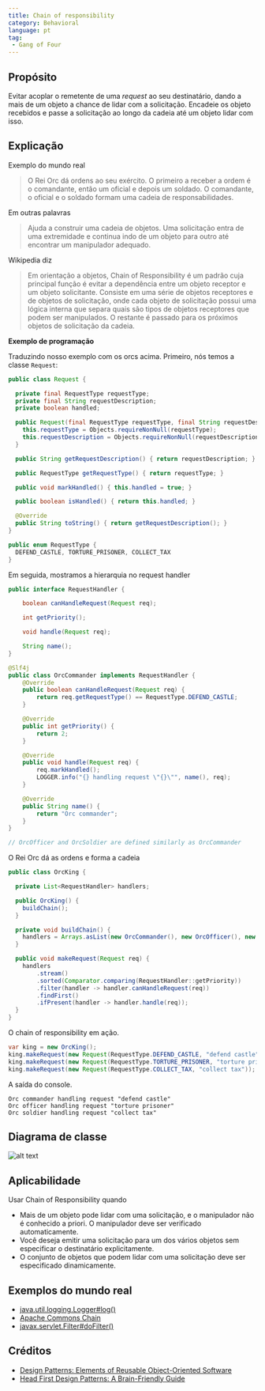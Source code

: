 ```yaml
---
title: Chain of responsibility
category: Behavioral
language: pt
tag:
 - Gang of Four
---
```


## Propósito

Evitar acoplar o remetente de uma *request* ao seu destinatário, dando a mais de um objeto a chance de
lidar com a solicitação. Encadeie os objeto recebidos e passe a solicitação ao longo da cadeia até um objeto
lidar com isso.

## Explicação

Exemplo do mundo real

> O Rei Orc dá ordens ao seu exército. O primeiro a receber a ordem é o comandante, então
> um oficial e depois um soldado. O comandante, o oficial e o soldado formam uma cadeia de responsabilidades.


Em outras palavras

> Ajuda a construir uma cadeia de objetos. Uma solicitação entra de uma extremidade e continua indo de um objeto
> para outro até encontrar um manipulador adequado.

Wikipedia diz

> Em orientação a objetos, Chain of Responsibility é um padrão cuja principal função é evitar a dependência
> entre um objeto receptor e um objeto solicitante. Consiste em uma série de objetos receptores e de objetos
> de solicitação, onde cada objeto de solicitação possui uma lógica interna que separa quais são tipos de
> objetos receptores que podem ser manipulados. O restante é passado para os próximos objetos de solicitação da cadeia.

**Exemplo de programação**

Traduzindo nosso exemplo com os orcs acima. Primeiro, nós temos a classe `Request`:

```java
public class Request {

  private final RequestType requestType;
  private final String requestDescription;
  private boolean handled;

  public Request(final RequestType requestType, final String requestDescription) {
    this.requestType = Objects.requireNonNull(requestType);
    this.requestDescription = Objects.requireNonNull(requestDescription);
  }

  public String getRequestDescription() { return requestDescription; }

  public RequestType getRequestType() { return requestType; }

  public void markHandled() { this.handled = true; }

  public boolean isHandled() { return this.handled; }

  @Override
  public String toString() { return getRequestDescription(); }
}

public enum RequestType {
  DEFEND_CASTLE, TORTURE_PRISONER, COLLECT_TAX
}
```

Em seguida, mostramos a hierarquia no request handler

```java
public interface RequestHandler {

    boolean canHandleRequest(Request req);

    int getPriority();

    void handle(Request req);

    String name();
}

@Slf4j
public class OrcCommander implements RequestHandler {
    @Override
    public boolean canHandleRequest(Request req) {
        return req.getRequestType() == RequestType.DEFEND_CASTLE;
    }

    @Override
    public int getPriority() {
        return 2;
    }

    @Override
    public void handle(Request req) {
        req.markHandled();
        LOGGER.info("{} handling request \"{}\"", name(), req);
    }

    @Override
    public String name() {
        return "Orc commander";
    }
}

// OrcOfficer and OrcSoldier are defined similarly as OrcCommander

```

O Rei Orc dá as ordens e forma a cadeia

```java
public class OrcKing {

  private List<RequestHandler> handlers;

  public OrcKing() {
    buildChain();
  }

  private void buildChain() {
    handlers = Arrays.asList(new OrcCommander(), new OrcOfficer(), new OrcSoldier());
  }

  public void makeRequest(Request req) {
    handlers
        .stream()
        .sorted(Comparator.comparing(RequestHandler::getPriority))
        .filter(handler -> handler.canHandleRequest(req))
        .findFirst()
        .ifPresent(handler -> handler.handle(req));
  }
}
```

O chain of responsibility em ação.

```java
var king = new OrcKing();
king.makeRequest(new Request(RequestType.DEFEND_CASTLE, "defend castle"));
king.makeRequest(new Request(RequestType.TORTURE_PRISONER, "torture prisoner"));
king.makeRequest(new Request(RequestType.COLLECT_TAX, "collect tax"));
```

A saída do console.

```
Orc commander handling request "defend castle"
Orc officer handling request "torture prisoner"
Orc soldier handling request "collect tax"
```

## Diagrama de classe

![alt text](././etc/chain-of-responsibility.urm.png "Diagrama de classe Chain of Responsibility")

## Aplicabilidade

Usar Chain of Responsibility quando

* Mais de um objeto pode lidar com uma solicitação, e o manipulador não é conhecido a priori. O manipulador deve ser
  verificado automaticamente.
* Você deseja emitir uma solicitação para um dos vários objetos sem especificar o destinatário explicitamente.
* O conjunto de objetos que podem lidar com uma solicitação deve ser especificado dinamicamente.

## Exemplos do mundo real

* [java.util.logging.Logger#log()](http://docs.oracle.com/javase/8/docs/api/java/util/logging/Logger.html#log%28java.util.logging.Level,%20java.lang.String%29)
* [Apache Commons Chain](https://commons.apache.org/proper/commons-chain/index.html)
* [javax.servlet.Filter#doFilter()](http://docs.oracle.com/javaee/7/api/javax/servlet/Filter.html#doFilter-javax.servlet.ServletRequest-javax.servlet.ServletResponse-javax.servlet.FilterChain-)

## Créditos

* [Design Patterns: Elements of Reusable Object-Oriented Software](https://www.amazon.com/gp/product/0201633612/ref=as_li_tl?ie=UTF8&camp=1789&creative=9325&creativeASIN=0201633612&linkCode=as2&tag=javadesignpat-20&linkId=675d49790ce11db99d90bde47f1aeb59)
* [Head First Design Patterns: A Brain-Friendly Guide](https://www.amazon.com/gp/product/0596007124/ref=as_li_tl?ie=UTF8&camp=1789&creative=9325&creativeASIN=0596007124&linkCode=as2&tag=javadesignpat-20&linkId=6b8b6eea86021af6c8e3cd3fc382cb5b)
